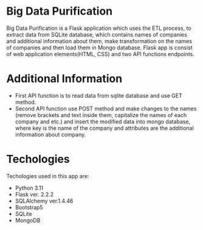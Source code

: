 # Big Data Purification
Big Data Purification is a Flask application which uses the ETL process, to extract data from SQLite database, which contains names of companies and additional information about them, make transformation on the names of companies and then load them in Mongo database.
Flask app is consist of web application elements(HTML, CSS) and two API functions endpoints.

# Additional Information

- First API function is to read data from sqlite database and use GET method.
- Second API function use POST method and make changes to the names (remove brackets and text inside them, capitalize the names of each company and etc.) and insert the modified data into mongo database, where key is the name of the company and attributes are the additional information about company.


# Techologies


Techologies used in this app are:
- Python 3.11
- Flask ver. 2.2.2
- SQLAlchemy ver.1.4.46
- Bootstrap5
- SQLite
- MongoDB
